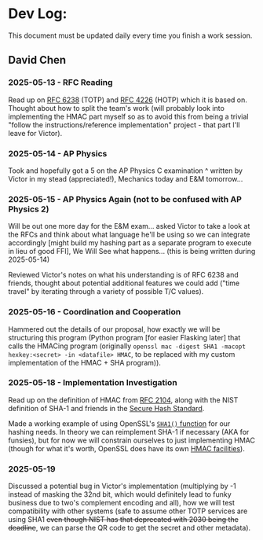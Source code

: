 # Dev Log:

This document must be updated daily every time you finish a work session.

## David Chen

### 2025-05-13 - RFC Reading
Read up on [RFC 6238](https://datatracker.ietf.org/doc/html/rfc6238) (TOTP) and [RFC 4226](https://datatracker.ietf.org/doc/html/rfc4226) (HOTP) which it is based on. Thought about how to split the team's work (will probably look into implementing the HMAC part myself so as to avoid this from being a trivial "follow the instructions/reference implementation" project - that part I'll leave for Victor).

### 2025-05-14 - AP Physics

Took and hopefully got a 5 on the AP Physics C examination
^ written by Victor in my stead (appreciated!), Mechanics today and E&M tomorrow...

### 2025-05-15 - AP Physics Again (not to be confused with AP Physics 2)
Will be out one more day for the E&M exam... asked Victor to take a look at the RFCs and think about what language he'll be using so we can integrate accordingly [might build my hashing part as a separate program to execute in lieu of good FFI], We Will See what happens... (this is being written during 2025-05-14)

Reviewed Victor's notes on what his understanding is of RFC 6238 and friends, thought about potential additional features we could add ("time travel" by iterating through a variety of possible T/C values).

### 2025-05-16 - Coordination and Cooperation
Hammered out the details of our proposal, how exactly we will be structuring this program (Python program [for easier Flasking later] that calls the HMACing program (originally `openssl mac -digest SHA1 -macopt hexkey:<secret> -in <datafile> HMAC`, to be replaced with my custom implementation of the HMAC + SHA program)).

### 2025-05-18 - Implementation Investigation
Read up on the definition of HMAC from [RFC 2104](https://datatracker.ietf.org/doc/html/rfc2104), along with the NIST definition of SHA-1 and friends in the [Secure Hash Standard](https://csrc.nist.gov/pubs/fips/180-4/upd1/final).

Made a working example of using OpenSSL's [`SHA1()` function](https://docs.openssl.org/master/man3/SHA256_Init/) for our hashing needs. In theory we can reimplement SHA-1 if necessary (AKA for funsies), but for now we will constrain ourselves to just implementing HMAC (though for what it's worth, OpenSSL does have its own [HMAC facilities](https://docs.openssl.org/master/man3/HMAC/#description)).

### 2025-05-19
Discussed a potential bug in Victor's implementation (multiplying by -1 instead of masking the 32nd bit, which would definitely lead to funky business due to two's complement encoding and all), how we will test compatibility with other systems (safe to assume other TOTP services are using SHA1 ~~even though NIST has that deprecated with 2030 being the deadline~~, we can parse the QR code to get the secret and other metadata).
